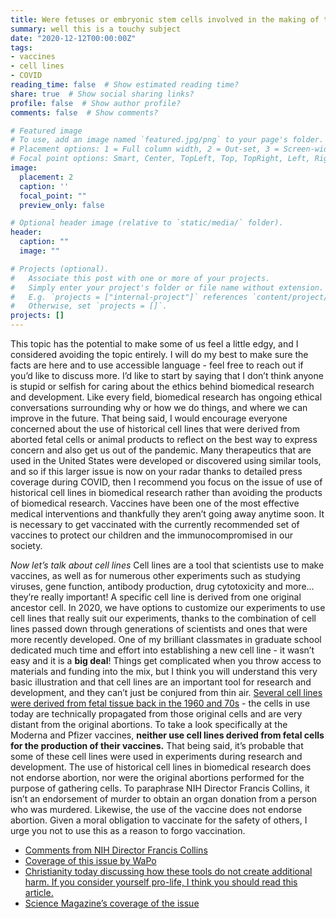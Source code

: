 ```yaml
---
title: Were fetuses or embryonic stem cells involved in the making of the Moderna or Pfizer vaccines?
summary: well this is a touchy subject
date: "2020-12-12T00:00:00Z"
tags:
- vaccines
- cell lines
- COVID
reading_time: false  # Show estimated reading time?
share: true  # Show social sharing links?
profile: false  # Show author profile?
comments: false  # Show comments?

# Featured image
# To use, add an image named `featured.jpg/png` to your page's folder.
# Placement options: 1 = Full column width, 2 = Out-set, 3 = Screen-width
# Focal point options: Smart, Center, TopLeft, Top, TopRight, Left, Right, BottomLeft, Bottom, BottomRight
image:
  placement: 2
  caption: ''
  focal_point: ""
  preview_only: false

# Optional header image (relative to `static/media/` folder).
header:
  caption: ""
  image: ""

# Projects (optional).
#   Associate this post with one or more of your projects.
#   Simply enter your project's folder or file name without extension.
#   E.g. `projects = ["internal-project"]` references `content/project/deep-learning/index.md`.
#   Otherwise, set `projects = []`.
projects: []
---
```

This topic has the potential to make some of us feel a little edgy, and I considered avoiding the topic entirely. I will do my best to make sure the facts are here and to use accessible language - feel free to reach out if you’d like to discuss more. I’d like to start by saying that I don’t think anyone is stupid or selfish for caring about the ethics behind biomedical research and development. Like every field, biomedical research has ongoing ethical conversations surrounding why or how we do things, and where we can improve in the future. That being said, I would encourage everyone concerned about the use of historical cell lines that were derived from aborted fetal cells or animal products to reflect on the best way to express concern and also get us out of the pandemic. Many therapeutics that are used in the United States were developed or discovered using similar tools, and so if this larger issue is now on your radar thanks to detailed press coverage during COVID, then I recommend you focus on the issue of use of historical cell lines in biomedical research rather than avoiding the products of biomedical research. Vaccines have been one of the most effective medical interventions and thankfully they aren’t going away anytime soon. It is necessary to get vaccinated with the currently recommended set of vaccines to protect our children and the immunocompromised in our society.

*Now let’s talk about cell lines*
Cell lines are a tool that scientists use to make vaccines, as well as for numerous other experiments such as studying viruses, gene function, antibody production, drug cytotoxicity and more…they’re really important! A specific cell line is derived from one original ancestor cell. In 2020, we have options to customize our experiments to use cell lines that really suit our experiments, thanks to the combination of cell lines passed down through generations of scientists and ones that were more recently developed. One of my brilliant classmates in graduate school dedicated much time and effort into establishing a new cell line - it wasn’t easy and it is a **big deal**! Things get complicated when you throw access to materials and funding into the mix, but I think you will understand this very basic illustration and that cell lines are an important tool for research and development, and they can’t just be conjured from thin air.
[Several cell lines were derived from fetal tissue back in the 1960 and 70s](https://www.nature.com/news/medical-research-cell-division-1.13273) - the cells in use today are technically propagated from those original cells and are very distant from the original abortions. To take a look specifically at the Moderna and Pfizer vaccines, **neither use cell lines derived from fetal cells for the production of their vaccines.** That being said, it’s probable that some of these cell lines were used in experiments during research and development. The use of historical cell lines in biomedical research does not endorse abortion, nor were the original abortions performed for the purpose of gathering cells. To paraphrase NIH Director Francis Collins, it isn’t an endorsement of murder to obtain an organ donation from a person who was murdered. Likewise, the use of the vaccine does not endorse abortion. Given a moral obligation to vaccinate for the safety of others, I urge you not to use this as a reason to forgo vaccination.

- [Comments from NIH Director Francis Collins](https://www.tennessean.com/story/news/religion/2020/12/03/nih-director-urges-christians-look-truth-covid-19-vaccines/3781392001/)
- [Coverage of this issue by WaPo](https://www.washingtonpost.com/religion/2020/12/11/pastors-covid-vaccine-skeptics/)
- [Christianity today discussing how these tools do not create additional harm. If you consider yourself pro-life, I think you should read this article.](https://www.christianitytoday.com/news/2020/october/trump-covid-fetal-cell-lines-regeneron-vaccines-pro-life.html)
- [Science Magazine’s coverage of the issue](https://www.sciencemag.org/news/2020/06/abortion-opponents-protest-covid-19-vaccines-use-fetal-cells)
